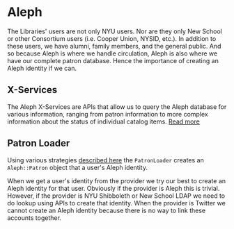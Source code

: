 # Aleph

The Libraries' users are not only NYU users. Nor are they only New School or other Consortium users (i.e. Cooper Union, NYSID, etc.). In addition to these users, we have alumni, family members, and the general public. And so because Aleph is where we handle circulation, Aleph is also where we have our complete patron database. Hence the importance of creating an Aleph identity if we can.

## X-Services

The Aleph X-Services are APIs that allow us to query the Aleph database for various information, ranging from patron information to more complex information about the status of individual catalog items. [Read more](x_service/README.md)

## Patron Loader

Using various strategies [described here](patron_loader/README.md) the `PatronLoader` creates an `Aleph::Patron` object that a user's Aleph identity.

When we get a user's identity from the provider we try our best to create an Aleph identity for that user. Obviously if the provider is Aleph this is trivial. However, if the provider is NYU Shibboleth or New School LDAP we need to do lookup using APIs to create that identity. When the provider is Twitter we cannot create an Aleph identity because there is no way to link these accounts together.
